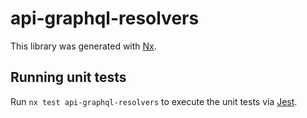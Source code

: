 # api-graphql-resolvers

This library was generated with [Nx](https://nx.dev).

## Running unit tests

Run `nx test api-graphql-resolvers` to execute the unit tests via [Jest](https://jestjs.io).

